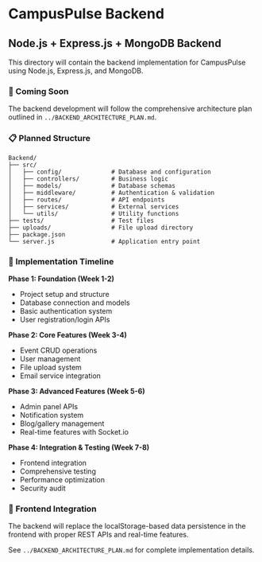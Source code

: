 # CampusPulse Backend

## Node.js + Express.js + MongoDB Backend

This directory will contain the backend implementation for CampusPulse using Node.js, Express.js, and MongoDB.

### 🚧 Coming Soon

The backend development will follow the comprehensive architecture plan outlined in `../BACKEND_ARCHITECTURE_PLAN.md`.

### 📋 Planned Structure

```
Backend/
├── src/
│   ├── config/              # Database and configuration
│   ├── controllers/         # Business logic
│   ├── models/              # Database schemas
│   ├── middleware/          # Authentication & validation
│   ├── routes/              # API endpoints
│   ├── services/            # External services
│   └── utils/               # Utility functions
├── tests/                   # Test files
├── uploads/                 # File upload directory
├── package.json
└── server.js                # Application entry point
```

### 🎯 Implementation Timeline

**Phase 1: Foundation (Week 1-2)**
- Project setup and structure
- Database connection and models
- Basic authentication system
- User registration/login APIs

**Phase 2: Core Features (Week 3-4)**
- Event CRUD operations
- User management
- File upload system
- Email service integration

**Phase 3: Advanced Features (Week 5-6)**
- Admin panel APIs
- Notification system
- Blog/gallery management
- Real-time features with Socket.io

**Phase 4: Integration & Testing (Week 7-8)**
- Frontend integration
- Comprehensive testing
- Performance optimization
- Security audit

### 🔗 Frontend Integration

The backend will replace the localStorage-based data persistence in the frontend with proper REST APIs and real-time features.

See `../BACKEND_ARCHITECTURE_PLAN.md` for complete implementation details.